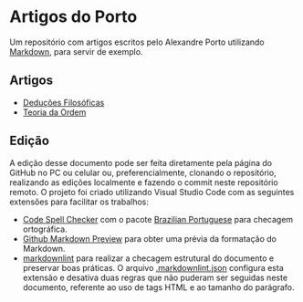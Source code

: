 # Artigos do Porto

 Um repositório com artigos escritos pelo Alexandre Porto utilizando [Markdown](https://github.com/adam-p/markdown-here/wiki/Markdown-Cheatsheet), para servir de exemplo.

## Artigos

- [Deduções Filosóficas](<./Deduções Filosóficas.md>)
- [Teoria da Ordem](<./Teoria da Ordem.md>)

## Edição

A edição desse documento pode ser feita diretamente pela página do GitHub no PC ou celular ou, preferencialmente, clonando o repositório, realizando as edições localmente e fazendo o commit neste repositório remoto. O projeto foi criado utilizando Visual Studio Code com as seguintes extensões para facilitar os trabalhos:

- [Code Spell Checker](https://marketplace.visualstudio.com/items?itemName=streetsidesoftware.code-spell-checker) com o pacote [Brazilian Portuguese](https://marketplace.visualstudio.com/items?itemName=streetsidesoftware.code-spell-checker-portuguese-brazilian) para checagem ortográfica.
- [Github Markdown Preview](https://marketplace.visualstudio.com/items?itemName=bierner.github-markdown-preview) para obter uma prévia da formatação do Markdown.
- [markdownlint](https://marketplace.visualstudio.com/items?itemName=DavidAnson.vscode-markdownlint) para realizar a checagem estrutural do documento e preservar boas práticas. O arquivo [.markdownlint.json](./.markdownlint.json) configura esta extensão e desativa duas regras que não puderam ser seguidas neste documento, referente ao uso de tags HTML e ao tamanho do parágrafo.
